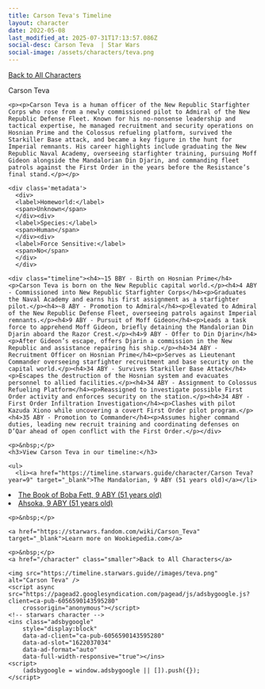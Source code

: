 ```yaml
---
title: Carson Teva's Timeline
layout: character
date: 2022-05-08
last_modified_at: 2025-07-31T17:13:57.086Z
social-desc: Carson Teva  | Star Wars
social-image: /assets/characters/teva.png
---
```

<a href="/character" class="smaller">Back to All Characters</a>

<div class="character-profile container">
  <div class="col-10">
    <p>
    Carson Teva             
    </p>

    <p><p>Carson Teva is a human officer of the New Republic Starfighter Corps who rose from a newly commissioned pilot to Admiral of the New Republic Defense Fleet. Known for his no-nonsense leadership and tactical expertise, he managed recruitment and security operations on Hosnian Prime and the Colossus refueling platform, survived the Starkiller Base attack, and became a key figure in the hunt for Imperial remnants. His career highlights include graduating the New Republic Naval Academy, overseeing starfighter training, pursuing Moff Gideon alongside the Mandalorian Din Djarin, and commanding fleet patrols against the First Order in the years before the Resistance’s final stand.</p></p>
    
    <div class='metadata'>
      <div>
      <label>Homeworld:</label>
      <span>Unknown</span>
      </div><div>
      <label>Species:</label>
      <span>Human</span>
      </div><div>
      <label>Force Sensitive:</label>
      <span>No</span>
      </div>
      </div>

    <div class="timeline"><h4>~15 BBY - Birth on Hosnian Prime</h4><p>Carson Teva is born on the New Republic capital world.</p><h4>4 ABY - Commissioned into New Republic Starfighter Corps</h4><p>Graduates the Naval Academy and earns his first assignment as a starfighter pilot.</p><h4>~8 ABY - Promotion to Admiral</h4><p>Elevated to Admiral of the New Republic Defense Fleet, overseeing patrols against Imperial remnants.</p><h4>9 ABY - Pursuit of Moff Gideon</h4><p>Leads a task force to apprehend Moff Gideon, briefly detaining the Mandalorian Din Djarin aboard the Razor Crest.</p><h4>9 ABY - Offer to Din Djarin</h4><p>After Gideon’s escape, offers Djarin a commission in the New Republic and assistance repairing his ship.</p><h4>34 ABY - Recruitment Officer on Hosnian Prime</h4><p>Serves as Lieutenant Commander overseeing starfighter recruitment and base security on the capital world.</p><h4>34 ABY - Survives Starkiller Base Attack</h4><p>Escapes the destruction of the Hosnian system and evacuates personnel to allied facilities.</p><h4>34 ABY - Assignment to Colossus Refueling Platform</h4><p>Reassigned to investigate possible First Order activity and enforces security on the station.</p><h4>34 ABY - First Order Infiltration Investigation</h4><p>Clashes with pilot Kazuda Xiono while uncovering a covert First Order pilot program.</p><h4>35 ABY - Promotion to Commander</h4><p>Assumes higher command duties, leading new recruit training and coordinating defenses on D’Qar ahead of open conflict with the First Order.</p></div>
    
    <p>&nbsp;</p>
    <h3>View Carson Teva in our timeline:</h3>

    <ul>
      <li><a href="https://timeline.starwars.guide/character/Carson Teva?year=9" target="_blank">The Mandalorian, 9 ABY (51 years old)</a></li>
  <li><a href="https://timeline.starwars.guide/character/Carson Teva?year=9" target="_blank">The Book of Boba Fett, 9 ABY (51 years old)</a></li>
  <li><a href="https://timeline.starwars.guide/character/Carson Teva?year=9" target="_blank">Ahsoka, 9 ABY (51 years old)</a></li>
    </ul>

    <p>&nbsp;</p>

    <a href="https://starwars.fandom.com/wiki/Carson_Teva" target="_blank">Learn more on Wookiepedia.com</a>

    <p>&nbsp;</p>
    <a href="/character" class="smaller">Back to All Characters</a>
  </div>
  <div class="character_image col-2">
    
    <img src="https://timeline.starwars.guide//images/teva.png" alt="Carson Teva" />
    <script async src="https://pagead2.googlesyndication.com/pagead/js/adsbygoogle.js?client=ca-pub-6056590143595280"
        crossorigin="anonymous"></script>
    <!-- starwars character -->
    <ins class="adsbygoogle"
        style="display:block"
        data-ad-client="ca-pub-6056590143595280"
        data-ad-slot="1622037034"
        data-ad-format="auto"
        data-full-width-responsive="true"></ins>
    <script>
        (adsbygoogle = window.adsbygoogle || []).push({});
    </script>
  </div>
</div>
